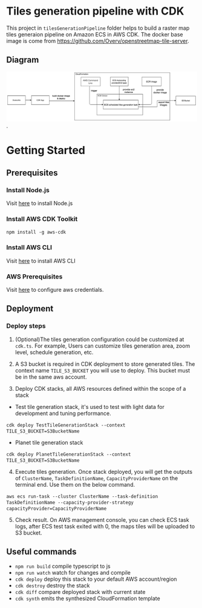 # Tiles generation pipeline with CDK

 This project in `tilesGenerationPipeline` folder helps to build a raster map tiles generaion pipeline on Amazon ECS in AWS CDK. The docker base image is come from https://github.com/Overv/openstreetmap-tile-server.

## Diagram
![alt text](./tiles-generation-diagram.png).

#  Getting Started
## Prerequisites

### Install Node.js
Visit [here](https://nodejs.org/en/) to install Node.js

### Install AWS CDK Toolkit
```
npm install -g aws-cdk
```

### Install AWS CLI
Visit [here](https://docs.aws.amazon.com/cli/latest/userguide/getting-started-install.html) to install AWS CLI
### AWS Prerequisites
Visit [here](https://docs.aws.amazon.com/cdk/latest/guide/getting_started.html#getting_started_prerequisites) to configure aws credentials. 
## Deployment

### Deploy steps

1. (Optional)The tiles generation configuration could be customized at `cdk.ts`. For example, Users can customize tiles generation area, zoom level, schedule generation, etc.


2. A S3 bucket is required in CDK deployment to store generated tiles. The context name `TILE_S3_BUCKET` you will use to deploy. This bucket must be in the same aws account.

3. Deploy CDK stacks, all AWS resources defined within the scope of a stack

* Test tile generation stack, it's used to test with light data for development and tuning performance.
```
cdk deploy TestTileGenerationStack --context TILE_S3_BUCKET=S3BucketName
```

* Planet tile generation stack
```
cdk deploy PlanetTileGenerationStack --context TILE_S3_BUCKET=S3BucketName
```

4. Execute tiles generation. Once stack deployed, you will get the outputs of `ClusterName`, `TaskDefinitionName`, `CapacityProviderName` on the terminal end. Use them on the below command.

```
aws ecs run-task --cluster ClusterName --task-definition TaskDefinitionName --capacity-provider-strategy capacityProvider=CapacityProviderName
```

5. Check result. On AWS management console, you can check ECS task logs, after ECS test task exited with 0, the maps tiles will be uploaded to S3 bucket.

## Useful commands

 * `npm run build`   compile typescript to js
 * `npm run watch`   watch for changes and compile
 * `cdk deploy`      deploy this stack to your default AWS account/region
 * `cdk destroy`     destroy the stack
 * `cdk diff`        compare deployed stack with current state
 * `cdk synth`       emits the synthesized CloudFormation template
